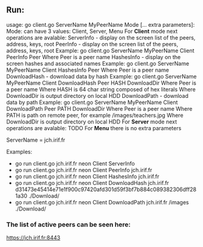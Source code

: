 ## Run:
usage:
go client.go ServerName MyPeerName Mode [... extra parameters]:
  Mode: can have 3 values: Client, Server, Menu
For **Client** mode next operations are avalable:
  ServerInfo - display on the screen list of the peers, address, keys, root
  PeerInfo - display on the screen list of the peers, address, keys, root
   Example: go client.go ServerName MyPeerName Client PeerInfo Peer
	        Where Peer is a peer name
  HashesInfo - display on the screen hashes and associated names
   Example: go client.go ServerName MyPeerName Client HashesInfo Peer
	        Where Peer is a peer name
  DownloadHash - download data by hash
   Example: go client.go ServerName MyPeerName Client DownloadHash Peer HASH DownloadDir
	        Where Peer is a peer name
            Where HASH is 64 char string composed of hex literals
            Where DownloadDir is output directory on local HDD
  DownloadPath - download data by path
   Example: go client.go ServerName MyPeerName Client DownloadPath Peer PATH DownloadDir
	        Where Peer is a peer name
            Where PATH is path on remote peer, for example /images/teachers.jpg
            Where DownloadDir is output directory on local HDD
For **Server** mode next operations are avalable:
  TODO
For **Menu** there is no extra parameters

ServerName = jch.irif.fr

Examples:
 * go run client.go jch.irif.fr neon Client ServerInfo
 * go run client.go jch.irif.fr neon Client PeerInfo jch.irif.fr
 * go run client.go jch.irif.fr neon Client HashesInfo jch.irif.fr
 * go run client.go jch.irif.fr neon Client DownloadHash jch.irif.fr d31473e45414e71e1f900c97420afd301d59f3bf7b884c089382306dff281a30 ./Download/
 * go run client.go jch.irif.fr neon Client DownloadPath jch.irif.fr /images ./Download/


### The list of active peers can be seen here:
https://jch.irif.fr:8443
